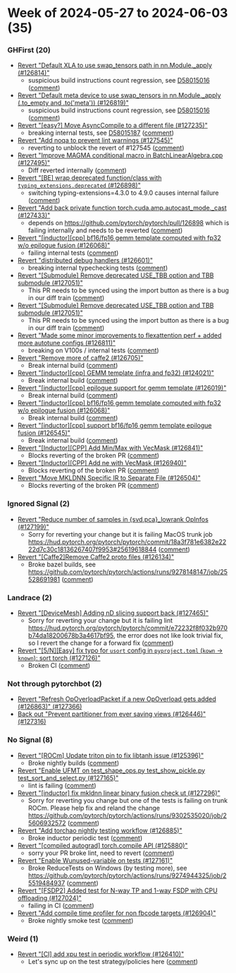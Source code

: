 # Week of 2024-05-27 to 2024-06-03 (35)

### GHFirst (20)

- [Revert "Default XLA to use swap_tensors path in nn.Module._apply (#126814)"](https://github.com/pytorch/pytorch/commit/17dea09b15cefc9dc5ee94833f2de7947b5333d3)
  - suspicious build instructions count regression, see [D58015016](https://www.internalfb.com/diff/D58015016) ([comment](https://github.com/pytorch/pytorch/pull/126814#issuecomment-2143545818))
- [Revert "Default meta device to use swap_tensors in nn.Module._apply  (.to_empty and .to('meta')) (#126819)"](https://github.com/pytorch/pytorch/commit/82cd7a7dab91a0d8fe189ebab89d1fc40192077f)
  - suspicious build instructions count regression, see [D58015016](https://www.internalfb.com/diff/D58015016) ([comment](https://github.com/pytorch/pytorch/pull/126814#issuecomment-2143545818))
- [Revert "[easy?] Move AsyncCompile to a different file (#127235)"](https://github.com/pytorch/pytorch/commit/22f392ba408f71a15af46847cddc6e1cf9ce86fb)
  - breaking internal tests, see [D58015187](https://www.internalfb.com/diff/D58015187) ([comment](https://github.com/pytorch/pytorch/pull/127235#issuecomment-2143518610))
- [Revert "Add noqa to prevent lint warnings (#127545)"](https://github.com/pytorch/pytorch/commit/d49dc8f4b8f57d14bc2e148e69f6168272c696a5)
  - reverting to unblock the revert of #127545 ([comment](https://github.com/pytorch/pytorch/pull/127545#issuecomment-2143517711))
- [Revert "Improve MAGMA conditional macro in BatchLinearAlgebra.cpp (#127495)"](https://github.com/pytorch/pytorch/commit/114c752b14e7f1226a889cf7939f32c20df06a38)
  - Diff reverted internally ([comment](https://github.com/pytorch/pytorch/pull/127495#issuecomment-2143508218))
- [Revert "[BE] wrap deprecated function/class with `typing_extensions.deprecated` (#126898)"](https://github.com/pytorch/pytorch/commit/033e7330211e9c9f85cd7745c221aaccd02c5c76)
  - switching typing-extensions=4.3.0 to 4.9.0 causes internal failure ([comment](https://github.com/pytorch/pytorch/pull/126898#issuecomment-2142884456))
- [Revert "Add back private function torch.cuda.amp.autocast_mode._cast (#127433)"](https://github.com/pytorch/pytorch/commit/bbf892dd58dcd8a5683b56a365489ecc6fc67b0c)
  - depends on https://github.com/pytorch/pytorch/pull/126898 which is failing internally and needs to be reverted ([comment](https://github.com/pytorch/pytorch/pull/127433#issuecomment-2142869610))
- [Revert "[inductor][cpp] bf16/fp16 gemm template computed with fp32 w/o epilogue fusion (#126068)"](https://github.com/pytorch/pytorch/commit/029b3ec7754e13b260ec7931d98404d1023f0ed1)
  - failing internal tests ([comment](https://github.com/pytorch/pytorch/pull/126068#issuecomment-2141992307))
- [Revert "distributed debug handlers (#126601)"](https://github.com/pytorch/pytorch/commit/7646825c3eb687030c4f873b01312be0eed80174)
  - breaking internal typechecking tests ([comment](https://github.com/pytorch/pytorch/pull/126601#issuecomment-2141076987))
- [Revert "[Submodule] Remove deprecated USE_TBB option and TBB submodule (#127051)"](https://github.com/pytorch/pytorch/commit/67739d8c6ff0d6331b570a547346920bed810838)
  - This PR needs to be synced using the import button as there is a bug in our diff train ([comment](https://github.com/pytorch/pytorch/pull/127051#issuecomment-2138496995))
- [Revert "[Submodule] Remove deprecated USE_TBB option and TBB submodule (#127051)"](https://github.com/pytorch/pytorch/commit/cdbb2c9acc4d6ee93cbaa82896db43561a3b799b)
  - This PR needs to be synced using the import button as there is a bug in our diff train ([comment](https://github.com/pytorch/pytorch/pull/127051#issuecomment-2136428735))
- [Revert "Made some minor improvements to flexattention perf + added more autotune configs (#126811)"](https://github.com/pytorch/pytorch/commit/3f79e09515fba079ea09ca2544cbb1b5bfa9ed7c)
  - breaking on V100s / internal tests ([comment](https://github.com/pytorch/pytorch/pull/126811#issuecomment-2135798983))
- [Revert "Remove more of caffe2 (#126705)"](https://github.com/pytorch/pytorch/commit/00fe0a0d795680ade029fc552f33fffed75c0250)
  - Break internal build ([comment](https://github.com/pytorch/pytorch/pull/126705#issuecomment-2133325449))
- [Revert "[inductor][cpp] GEMM template (infra and fp32) (#124021)"](https://github.com/pytorch/pytorch/commit/4608971f7acd614c40822bfdeaa01882a99d01e7)
  - Break internal build ([comment](https://github.com/pytorch/pytorch/pull/124021#issuecomment-2133002071))
- [Revert "[inductor][cpp] epilogue support for gemm template (#126019)"](https://github.com/pytorch/pytorch/commit/343a41fba843f01359c93a169b11dca79033eefb)
  - Break internal build ([comment](https://github.com/pytorch/pytorch/pull/124021#issuecomment-2133002071))
- [Revert "[inductor][cpp] bf16/fp16 gemm template computed with fp32 w/o epilogue fusion (#126068)"](https://github.com/pytorch/pytorch/commit/68fddebf844a128913df2e5dba7adc0a8a5bc157)
  - Break internal build ([comment](https://github.com/pytorch/pytorch/pull/124021#issuecomment-2133002071))
- [Revert "[inductor][cpp] support bf16/fp16 gemm template epilogue fusion (#126545)"](https://github.com/pytorch/pytorch/commit/ed9951ace7cd6160aadbd74adaffe5f338199caa)
  - Break internal build ([comment](https://github.com/pytorch/pytorch/pull/124021#issuecomment-2133002071))
- [Revert "[Inductor][CPP] Add Min/Max with VecMask (#126841)"](https://github.com/pytorch/pytorch/commit/4c2e671a3b10e6d73fe764b677b0ee67f6cdc904)
  - Blocks reverting of the broken PR ([comment](https://github.com/pytorch/pytorch/pull/126841#issuecomment-2132995404))
- [Revert "[Inductor][CPP] Add ne with VecMask (#126940)"](https://github.com/pytorch/pytorch/commit/52474463964780fd5ed0454a7cdd525116e7d226)
  - Blocks reverting of the broken PR ([comment](https://github.com/pytorch/pytorch/pull/126841#issuecomment-2132995404))
- [Revert "Move MKLDNN Specific IR to Separate File (#126504)"](https://github.com/pytorch/pytorch/commit/60523fa674cc780d667ae1e5c8d89d5b83bd7965)
  - Blocks reverting of the broken PR ([comment](https://github.com/pytorch/pytorch/pull/126841#issuecomment-2132995404))

### Ignored Signal (2)

- [Revert "Reduce number of samples in {svd,pca}_lowrank OpInfos (#127199)"](https://github.com/pytorch/pytorch/commit/846f79e61ab2caab5cef0cc46e79f439ac9634ab)
  - Sorry for reverting your change but it is failing MacOS trunk job https://hud.pytorch.org/pytorch/pytorch/commit/18a3f781e6382e2222d7c30c18136267407f9953#25619618844 ([comment](https://github.com/pytorch/pytorch/pull/127199#issuecomment-2140834363))
- [Revert "[Caffe2]Remove Caffe2 proto files (#126134)"](https://github.com/pytorch/pytorch/commit/7a506dd0057ec82f17d72dcf308e2c5eaa4d80f7)
  - Broke bazel builds, see https://github.com/pytorch/pytorch/actions/runs/9278148147/job/25528691981 ([comment](https://github.com/pytorch/pytorch/pull/126134#issuecomment-2136373096))

### Landrace (2)

- [Revert "[DeviceMesh] Adding nD slicing support back (#127465)"](https://github.com/pytorch/pytorch/commit/f6e303fa47b6eb431db7a80a95f56574dfddc297)
  - Sorry for reverting your change but it is failing lint https://hud.pytorch.org/pytorch/pytorch/commit/e72232f8f032b970b74da18200678b3a4617bf95, the error does not like look trivial fix, so I revert the change for a forward fix ([comment](https://github.com/pytorch/pytorch/pull/127465#issuecomment-2141051630))
- [Revert "[5/N][Easy] fix typo for `usort` config in `pyproject.toml` (`kown` -> `known`): sort torch (#127126)"](https://github.com/pytorch/pytorch/commit/55c0ab2887bb6c94ead12dca70e419051442c11b)
  - Broken CI ([comment](https://github.com/pytorch/pytorch/pull/127126#issuecomment-2133044286))

### Not through pytorchbot (2)

- [Revert "Refresh OpOverloadPacket if a new OpOverload gets added (#126863)" (#127366)](https://github.com/pytorch/pytorch/commit/82a370ae3aacbbc1d8ec65deda0147999d055765)
- [Back out "Prevent partitioner from ever saving views (#126446)" (#127316)](https://github.com/pytorch/pytorch/commit/85172fbe84eb32521b6070c70ff83757bde0b74e)

### No Signal (8)

- [Revert "[ROCm] Update triton pin to fix libtanh issue (#125396)"](https://github.com/pytorch/pytorch/commit/58b461d57adef45949418e0f594dd4f2892f8ece)
  - Broke nightly builds ([comment](https://github.com/pytorch/pytorch/pull/125396#issuecomment-2142638237))
- [Revert "Enable UFMT on test_shape_ops.py test_show_pickle.py test_sort_and_select.py (#127165)"](https://github.com/pytorch/pytorch/commit/e02971fcfb3a972781c713cfa2f677d451f0306a)
  - lint is failing ([comment](https://github.com/pytorch/pytorch/pull/127165#issuecomment-2140930658))
- [Revert "[inductor] fix mkldnn linear binary fusion check ut (#127296)"](https://github.com/pytorch/pytorch/commit/12d6446507df794e5f1f563250bbbd8bbd08044b)
  - Sorry for reverting you change but one of the tests is failing on trunk ROCm.  Please help fix and reland the change https://github.com/pytorch/pytorch/actions/runs/9302535020/job/25606932572 ([comment](https://github.com/pytorch/pytorch/pull/127296#issuecomment-2140334323))
- [Revert "Add torchao nightly testing workflow (#126885)"](https://github.com/pytorch/pytorch/commit/ea5c17de9050db2fc97bd38d209c740631b85ab7)
  - Broke inductor periodic test ([comment](https://github.com/pytorch/pytorch/pull/126885#issuecomment-2140139486))
- [Revert "[compiled autograd] torch.compile API (#125880)"](https://github.com/pytorch/pytorch/commit/ce63b676f365b291e7cb966e3299a8121bf99b3c)
  - sorry your PR broke lint, need to revert ([comment](https://github.com/pytorch/pytorch/pull/125880#issuecomment-2139605376))
- [Revert "Enable Wunused-variable on tests (#127161)"](https://github.com/pytorch/pytorch/commit/52e448a7f9bd86ce1f49da72092eac33a8a00528)
  - Broke ReduceTests on Windows (by testing more), see https://github.com/pytorch/pytorch/actions/runs/9274944325/job/25519484937 ([comment](https://github.com/pytorch/pytorch/pull/127161#issuecomment-2136339435))
- [Revert "[FSDP2] Added test for N-way TP and 1-way FSDP with CPU offloading (#127024)"](https://github.com/pytorch/pytorch/commit/c7f6fbfa9d028bfba15d22b9e7a259724211ec39)
  - failing in CI ([comment](https://github.com/pytorch/pytorch/pull/127024#issuecomment-2133566325))
- [Revert "Add compile time profiler for non fbcode targets (#126904)"](https://github.com/pytorch/pytorch/commit/7121ea6f7094a65244bac47b57b6302f213a817f)
  - Broke nightly smoke test ([comment](https://github.com/pytorch/pytorch/pull/126904#issuecomment-2133418687))

### Weird (1)

- [Revert "[CI] add xpu test in periodic workflow (#126410)"](https://github.com/pytorch/pytorch/commit/e9a6bbbf7c60583fb2fba132c15122bb12c728ec)
  - Let's sync up on the test strategy/policies here ([comment](https://github.com/pytorch/pytorch/pull/126410#issuecomment-2140269549))
